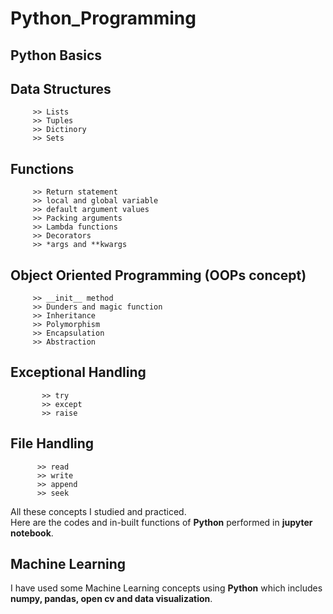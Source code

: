 # Python_Programming              
                                 
## Python Basics    
## Data Structures         
         >> Lists         
         >> Tuples           
         >> Dictinory       
         >> Sets         
## Functions         
         >> Return statement        
         >> local and global variable           
         >> default argument values        
         >> Packing arguments       
         >> Lambda functions         
         >> Decorators        
         >> *args and **kwargs
## Object Oriented Programming (OOPs concept)      
         >> __init__ method     
         >> Dunders and magic function          
         >> Inheritance         
         >> Polymorphism         
         >> Encapsulation               
         >> Abstraction       
## Exceptional Handling         
           >> try          
           >> except          
           >> raise     
## File Handling            
          >> read       
          >> write      
          >> append       
          >> seek       
                
All these concepts I studied and practiced.     
Here are the codes and in-built functions of **Python** performed in **jupyter notebook**.        

## Machine Learning        
I have used some Machine Learning concepts using **Python** which includes **numpy, pandas, open cv and data visualization**.
